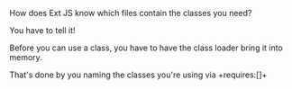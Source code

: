 <div type="expander" caption="Which raises a question &hellip;">
<p>
How does Ext JS know which files contain
the classes you need?
</p>
</div>

<div type="expander" caption="The answer is &hellip;">
<p>
You have to tell it!
</p><p>
Before you can use a class, you have to have the class loader bring
it into memory.
</p>
<p>
That's done by you naming the classes you're using via +requires:[]+
</p>
</div>
